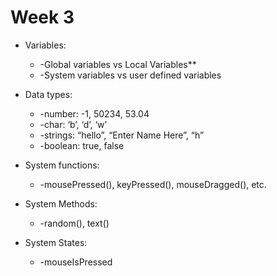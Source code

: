 
# Week 3

* Variables:
	* -Global variables vs Local Variables**
	* -System variables vs user defined variables

* Data types:
	* -number: -1, 50234, 53.04
	* -char: ‘b’, ‘d’, ‘w’	
	* -strings: “hello”, “Enter Name Here”, “h”
	* -boolean: true, false

* System functions:
	* -mousePressed(), keyPressed(), mouseDragged(), etc. 

* System Methods:
	* -random(), text()

* System States:
	* -mouseIsPressed





